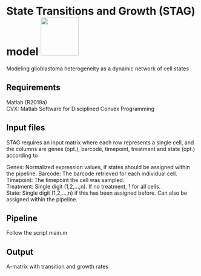 # State Transitions and Growth (STAG) model <img src="https://user-images.githubusercontent.com/43134255/128992022-60ca394f-741a-45a3-8759-818d8b457cd9.png" width="100" height="100">


Modeling glioblastoma heterogeneity as a dynamic network of cell states

## Requirements
Matlab (R2019a)  
CVX: Matlab Software for Disciplined Convex Programming

## Input files
STAG requires an input matrix where each row represents a single cell, and the columns are genes (opt.), barcode, timepoint, treatment and state (opt.) according to  

Genes: Normalized expression values, if states should be assigned within the pipeline.
Barcode: The barcode retrieved for each individual cell.  
Timepoint: The timepoint the cell was sampled.  
Treatment: Single digit (1,2,...,n). If no treatment, 1 for all cells.  
State: Single digit (1,2,...,n) if this has been assigned before. Can also be assigned within the pipeline.  

## Pipeline
Follow the script main.m

## Output
A-matrix with transition and growth rates
